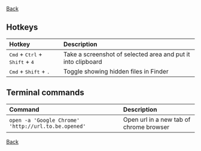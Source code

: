 [Back](../../README.md)

## Hotkeys

| Hotkey                                                             | Description                                                  |
|:-------------------------------------------------------------------|:-------------------------------------------------------------|
| <kbd>Cmd</kbd> + <kbd>Ctrl</kbd> + <kbd>Shift</kbd> + <kbd>4</kbd> | Take a screenshot of selected area and put it into clipboard |
| <kbd>Cmd</kbd> + <kbd>Shift</kbd> + <kbd>.</kbd>                   | Toggle showing hidden files in Finder                        |

## Terminal commands

| Command                                             | Description                             |
|:----------------------------------------------------|:----------------------------------------|
| `open -a 'Google Chrome' 'http://url.to.be.opened'` | Open url in a new tab of chrome browser |

[Back](../../README.md)
